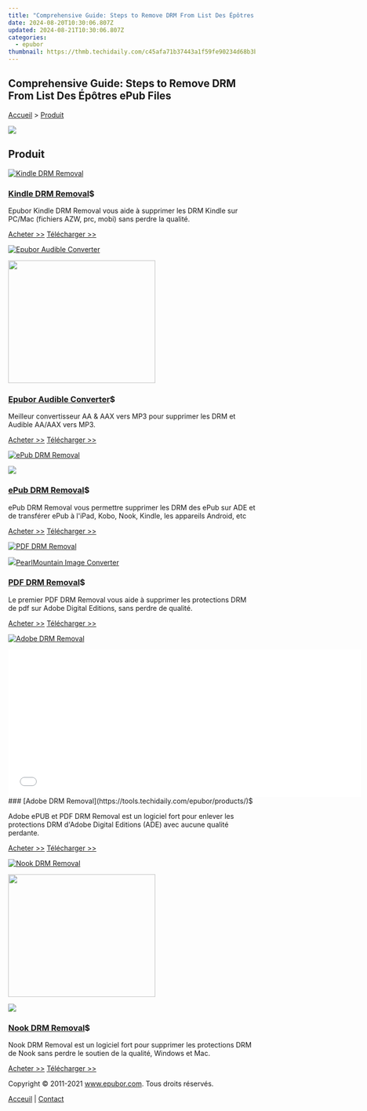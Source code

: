 ```yaml
---
title: "Comprehensive Guide: Steps to Remove DRM From List Des Épôtres ePub Files"
date: 2024-08-20T10:30:06.807Z
updated: 2024-08-21T10:30:06.807Z
categories:
  - epubor
thumbnail: https://thmb.techidaily.com/c45afa71b37443a1f59fe90234d68b3b0e50e4c51b39e47e7a2ccf645d397043.PNG
---
```


## Comprehensive Guide: Steps to Remove DRM From List Des Épôtres ePub Files

[Accueil](http://www.epubor.com/fr/) \> [Produit](https://tools.techidaily.com/epubor/products/)

![](http://www.epubor.com/style/images/ebook-icon.jpg) 

## Produit

[![Kindle DRM Removal](https://www.epubor.com/images/remote/D4/1D/D41D8C_D41D8C_KindleDrmRemoval-box.jpg)](https://tools.techidaily.com/epubor/products/) 

### [Kindle DRM Removal](https://tools.techidaily.com/epubor/products/)$

Epubor Kindle DRM Removal vous aide à supprimer les DRM Kindle sur PC/Mac (fichiers AZW, prc, mobi) sans perdre la qualité.

[Acheter >>](https://tools.techidaily.com/epubor/products/) [Télécharger >>](https://tools.techidaily.com/epubor/products/) 

[![Epubor Audible Converter](https://www.epubor.com/images/uppic/audible-converter.png)](https://tools.techidaily.com/epubor/products/) 

<!-- affiliate ads begin -->
<a href="https://printrendy.pxf.io/c/5597632/1453719/17020" target="_top" id="1453719"><img src="//a.impactradius-go.com/display-ad/17020-1453719" border="0" alt="" width="300" height="250"/></a><img height="0" width="0" src="https://imp.pxf.io/i/5597632/1453719/17020" style="position:absolute;visibility:hidden;" border="0" />
<!-- affiliate ads end -->
### [Epubor Audible Converter](https://tools.techidaily.com/epubor/products/)$

 Meilleur convertisseur AA & AAX vers MP3 pour supprimer les DRM et Audible AA/AAX vers MP3\. 

[Acheter >>](https://tools.techidaily.com/epubor/products/) [Télécharger >>](https://tools.techidaily.com/epubor/products/) 

[![ePub DRM Removal](https://www.epubor.com/images/remote/D4/1D/D41D8C_D41D8C_drmtool.jpg)](https://tools.techidaily.com/epubor/products/) 

<!-- affiliate ads begin -->
<a href="https://store.movavi.com/affiliate.php?ACCOUNT=MOVAVI&AFFILIATE=108875&PATH=https%3A%2F%2Fwww.movavi.com%3FAFFILIATE%3D108875%26RESOURCE%3DMovavi%2BScreen%2BRecorder%2Bbox"><img src="https://mcusercontent.com/0885a03ded3d480dca9287f12/images/f026b149-fc7c-fd54-5f3e-1460bbb19b6b.jpg" border="0"></a>
<!-- affiliate ads end -->
### [ePub DRM Removal](https://tools.techidaily.com/epubor/products/)$

ePub DRM Removal vous permettre supprimer les DRM des ePub sur ADE et de transférer ePub à l'iPad, Kobo, Nook, Kindle, les appareils Android, etc

[Acheter >>](https://tools.techidaily.com/epubor/products/) [Télécharger >>](https://tools.techidaily.com/epubor/products/) 

[![PDF DRM Removal](https://www.epubor.com/images/remote/D4/1D/D41D8C_D41D8C_PdfDrmRemoval-box.jpg)](https://tools.techidaily.com/epubor/products/) 

<!-- affiliate ads begin -->
<a href="https://secure.2checkout.com/order/checkout.php?PRODS=4550420&QTY=1&AFFILIATE=108875&CART=1"><img src="https://www.pearlmountainsoft.com/n_img/product/pic/f_02.jpg" border="0">PearlMountain Image Converter</a>
<!-- affiliate ads end -->
### [PDF DRM Removal](https://tools.techidaily.com/epubor/products/)$

Le premier PDF DRM Removal vous aide à supprimer les protections DRM de pdf sur Adobe Digital Editions, sans perdre de qualité. 

[Acheter >>](https://tools.techidaily.com/epubor/products/) [Télécharger >>](https://tools.techidaily.com/epubor/products/) 

[![Adobe DRM Removal](https://www.epubor.com/images/remote/D4/1D/D41D8C_D41D8C_adobedrmremoval-box.jpg)](https://tools.techidaily.com/epubor/products/) 

<!-- affiliate ads begin -->
<iframe id="iframe_672" src="//a.impactradius-go.com/gen-ad-code/5597632/1959812/17834/" width="720" height="300" scrolling="no" frameborder="0" marginheight="0" marginwidth="0"></iframe>
<!-- affiliate ads end -->
### [Adobe DRM Removal](https://tools.techidaily.com/epubor/products/)$

Adobe ePUB et PDF DRM Removal est un logiciel fort pour enlever les protections DRM d'Adobe Digital Editions (ADE) avec aucune qualité perdante.

[Acheter >>](https://tools.techidaily.com/epubor/products/) [Télécharger >>](https://tools.techidaily.com/epubor/products/) 

[![Nook DRM Removal](https://www.epubor.com/images/remote/D4/1D/D41D8C_D41D8C_NookDrmRemoval.jpg)](https://tools.techidaily.com/epubor/nook-drm-removal/) 

<!-- affiliate ads begin -->
<a href="https://imp.i357552.net/c/5597632/863039/11832" target="_top" id="863039"><img src="//a.impactradius-go.com/display-ad/11832-863039" border="0" alt="" width="300" height="250"/></a>
<!-- affiliate ads end -->
<!-- affiliate ads begin -->
<a href="https://shop.incomedia.eu/order/checkout.php?PRODS=12730965&QTY=1&AFFILIATE=108875&CART=1"><img src="https://incomedia.eu/files/images/affiliates/w5/03_WBSX5_728x90_red_CTA.jpg" border="0"></a>
<!-- affiliate ads end -->
### [Nook DRM Removal](https://tools.techidaily.com/epubor/nook-drm-removal/)$

Nook DRM Removal est un logiciel fort pour supprimer les protections DRM de Nook sans perdre le soutien de la qualité, Windows et Mac.

[Acheter >>](https://tools.techidaily.com/epubor/nook-drm-removal/) [Télécharger >>](https://tools.techidaily.com/epubor/nook-drm-removal/) 

Copyright © 2011-2021 www.epubor.com. Tous droits réservés. 

[Acceuil](http://www.epubor.com/fr/) | [Contact](http://www.epubor.com/fr/mailto:support@epubor.com)

<ins class="adsbygoogle"
     style="display:block"
     data-ad-format="autorelaxed"
     data-ad-client="ca-pub-7571918770474297"
     data-ad-slot="1223367746"></ins>



<ins class="adsbygoogle"
     style="display:block"
     data-ad-client="ca-pub-7571918770474297"
     data-ad-slot="8358498916"
     data-ad-format="auto"
     data-full-width-responsive="true"></ins>


